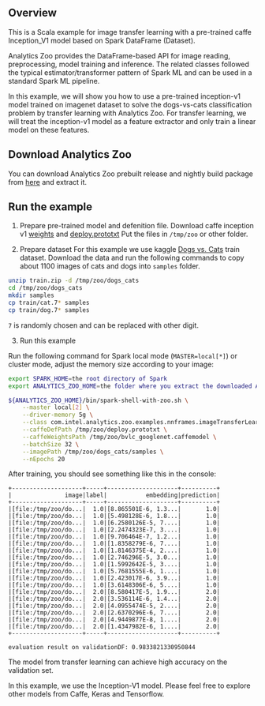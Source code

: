 ## Overview
This is a Scala example for image transfer learning with a pre-trained caffe Inception_V1 model
based on Spark DataFrame (Dataset).

Analytics Zoo provides the DataFrame-based API for image reading, preprocessing, model training
and inference. The related classes followed the typical estimator/transformer pattern of Spark
ML and can be used in a standard Spark ML pipeline.

In this example, we will show you how to use a pre-trained inception-v1 model trained on
imagenet dataset to solve the dogs-vs-cats classification problem by transfer learning with
Analytics Zoo. For transfer learning, we will treat the inception-v1 model as a feature extractor
and only train a linear model on these features.

## Download Analytics Zoo
You can download Analytics Zoo prebuilt release and nightly build package from [here](https://analytics-zoo.github.io/master/#release-download/) and extract it.

## Run the example

1. Prepare pre-trained model and defenition file.
Download caffe inception v1 [weights](http://dl.caffe.berkeleyvision.org/bvlc_googlenet.caffemodel)
and [deploy.prototxt](https://github.com/BVLC/caffe/blob/master/models/bvlc_googlenet/deploy.prototxt)
Put the files in `/tmp/zoo` or other folder.

2. Prepare dataset
For this example we use kaggle [Dogs vs. Cats](https://www.kaggle.com/c/dogs-vs-cats/data) train
dataset. Download the data and run the following commands to copy about 1100 images of cats
and dogs into `samples` folder.

```bash
unzip train.zip -d /tmp/zoo/dogs_cats
cd /tmp/zoo/dogs_cats
mkdir samples
cp train/cat.7* samples
cp train/dog.7* samples
```
`7` is randomly chosen and can be replaced with other digit.

3. Run this example

Run the following command for Spark local mode (`MASTER=local[*]`) or cluster mode, adjust
 the memory size according to your image:

```bash
export SPARK_HOME=the root directory of Spark
export ANALYTICS_ZOO_HOME=the folder where you extract the downloaded Analytics Zoo zip package

${ANALYTICS_ZOO_HOME}/bin/spark-shell-with-zoo.sh \
    --master local[2] \
    --driver-memory 5g \
    --class com.intel.analytics.zoo.examples.nnframes.imageTransferLearning.ImageTransferLearning \
    --caffeDefPath /tmp/zoo/deploy.prototxt \
    --caffeWeightsPath /tmp/zoo/bvlc_googlenet.caffemodel \
    --batchSize 32 \
    --imagePath /tmp/zoo/dogs_cats/samples \
    --nEpochs 20
```

After training, you should see something like this in the console:

```
+--------------------+-----+--------------------+----------+
|               image|label|           embedding|prediction|
+--------------------+-----+--------------------+----------+
|[file:/tmp/zoo/do...|  1.0|[8.865501E-6, 1.3...|       1.0|
|[file:/tmp/zoo/do...|  1.0|[5.498128E-6, 1.8...|       1.0|
|[file:/tmp/zoo/do...|  1.0|[6.2580126E-5, 7....|       1.0|
|[file:/tmp/zoo/do...|  1.0|[2.2474323E-7, 3....|       1.0|
|[file:/tmp/zoo/do...|  1.0|[9.706464E-7, 1.2...|       1.0|
|[file:/tmp/zoo/do...|  1.0|[1.8358279E-6, 7....|       1.0|
|[file:/tmp/zoo/do...|  1.0|[1.8146375E-4, 2....|       1.0|
|[file:/tmp/zoo/do...|  1.0|[2.746296E-5, 3.0...|       1.0|
|[file:/tmp/zoo/do...|  1.0|[1.5992642E-5, 3....|       1.0|
|[file:/tmp/zoo/do...|  1.0|[5.7681555E-6, 1....|       1.0|
|[file:/tmp/zoo/do...|  1.0|[2.423017E-6, 3.9...|       1.0|
|[file:/tmp/zoo/do...|  1.0|[3.6148306E-6, 5....|       1.0|
|[file:/tmp/zoo/do...|  2.0|[8.580417E-5, 1.9...|       2.0|
|[file:/tmp/zoo/do...|  2.0|[3.536114E-6, 1.4...|       2.0|
|[file:/tmp/zoo/do...|  2.0|[4.0955474E-5, 2....|       2.0|
|[file:/tmp/zoo/do...|  2.0|[2.6370296E-6, 7....|       2.0|
|[file:/tmp/zoo/do...|  2.0|[4.9449877E-8, 1....|       2.0|
|[file:/tmp/zoo/do...|  2.0|[1.4347982E-6, 1....|       2.0|
+--------------------+-----+--------------------+----------+

evaluation result on validationDF: 0.9833821330950844
```

The model from transfer learning can achieve high accuracy on the validation set.

In this example, we use the Inception-V1 model. Please feel free to explore other models from
Caffe, Keras and Tensorflow.
